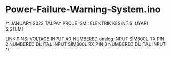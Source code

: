 # Power-Failure-Warning-System.ino

/*
  JANUARY 2022 TALPAY
  PROJE İSMİ: ELEKTRİK KESİNTİSİ UYARI SİSTEMİ

  LINK PINS:
  VOLTAGE INPUT A0 NUMBERED analog INPUT
  SİM800L TX PIN 2 NUMBERED DİJİTAL INPUT
  SİM800L RX PIN 3 NUMBERED DİJİTAL INPUT
*/
